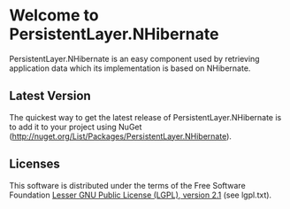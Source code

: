 <h1 id="welcometonhPersistentLayer.NHibernate">Welcome to PersistentLayer.NHibernate</h1>

<p>PersistentLayer.NHibernate is an easy component used by retrieving application data which its implementation is based on NHibernate.</p>

<h2 id="latestversion">Latest Version</h2>
<p>The quickest way to get the latest release of PersistentLayer.NHibernate is to add it to your project using 
NuGet (<a href="http://nuget.org/List/Packages/PersistentLayer.NHibernate">http://nuget.org/List/Packages/PersistentLayer.NHibernate</a>).</p>

<h2 id="licenses">Licenses</h2>

<p>This software is distributed under the terms of the Free Software Foundation <a href="http://www.gnu.org/licenses/lgpl-2.1-standalone.html">Lesser GNU Public License (LGPL), version 2.1</a> (see lgpl.txt).</p>



